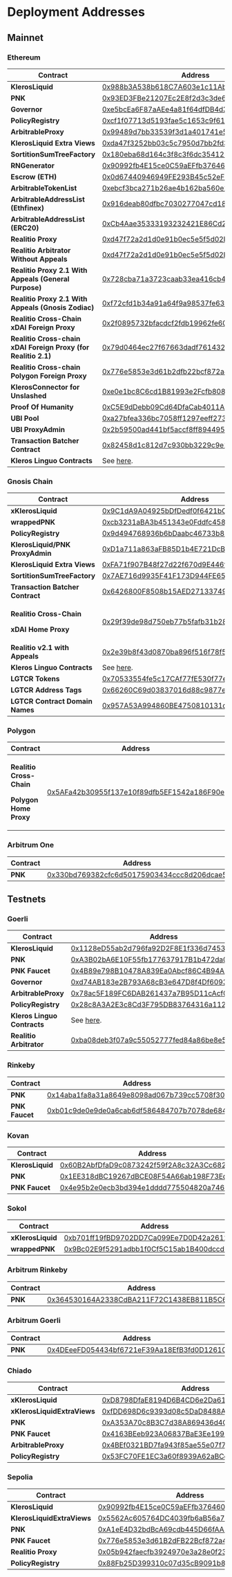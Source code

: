 # Deployment Addresses

## Mainnet

### Ethereum

<table><thead><tr><th width="296">Contract</th><th>Address</th></tr></thead><tbody><tr><td><strong>KlerosLiquid</strong></td><td><a href="https://etherscan.io/address/0x988b3A538b618C7A603e1c11Ab82Cd16dbE28069">0x988b3A538b618C7A603e1c11Ab82Cd16dbE28069</a></td></tr><tr><td><strong>PNK</strong></td><td><a href="https://etherscan.io/address/0x93ED3FBe21207Ec2E8f2d3c3de6e058Cb73Bc04d">0x93ED3FBe21207Ec2E8f2d3c3de6e058Cb73Bc04d</a></td></tr><tr><td><strong>Governor</strong></td><td><a href="https://etherscan.io/address/0xe5bcEa6F87aAEe4a81f64dfDB4d30d400e0e5cf4">0xe5bcEa6F87aAEe4a81f64dfDB4d30d400e0e5cf4</a></td></tr><tr><td><strong>PolicyRegistry</strong></td><td><a href="https://etherscan.io/address/0xcf1f07713d5193fae5c1653c9f61953d048bece4">0xcf1f07713d5193fae5c1653c9f61953d048bece4</a></td></tr><tr><td><strong>ArbitrableProxy</strong></td><td><a href="https://etherscan.io/address/0x99489d7bb33539f3d1a401741e56e8f02b9ae0cf">0x99489d7bb33539f3d1a401741e56e8f02b9ae0cf</a></td></tr><tr><td><strong>KlerosLiquid Extra Views</strong></td><td><a href="https://etherscan.io/address/0xda47f3252bb03c5c7950d7bb2fd32637fc5ad943">0xda47f3252bb03c5c7950d7bb2fd32637fc5ad943</a></td></tr><tr><td><strong>SortitionSumTreeFactory</strong></td><td><a href="https://etherscan.io/address/0x180eba68d164c3f8c3f6dc354125ebccf4dfcb86">0x180eba68d164c3f8c3f6dc354125ebccf4dfcb86</a></td></tr><tr><td><strong>RNGenerator</strong></td><td><a href="https://etherscan.io/address/0x90992fb4E15ce0C59aEFfb376460Fda4Ee19C879#code">0x90992fb4E15ce0C59aEFfb376460Fda4Ee19C879</a></td></tr><tr><td><strong>Escrow (ETH)</strong></td><td><a href="https://etherscan.io/address/0x0d67440946949FE293B45c52eFD8A9b3d51e2522">0x0d67440946949FE293B45c52eFD8A9b3d51e2522</a></td></tr><tr><td><strong>ArbitrableTokenList</strong></td><td><a href="https://etherscan.io/address/0xebcf3bca271b26ae4b162ba560e243055af0e679">0xebcf3bca271b26ae4b162ba560e243055af0e679</a></td></tr><tr><td><strong>ArbitrableAddressList (Ethfinex)</strong></td><td><a href="https://etherscan.io/address/0x916deab80dfbc7030277047cd18b233b3ce5b4ab">0x916deab80dfbc7030277047cd18b233b3ce5b4ab</a></td></tr><tr><td><strong>ArbitrableAddressList (ERC20)</strong></td><td><a href="https://etherscan.io/address/0xCb4Aae35333193232421E86Cd2E9b6C91f3B125F">0xCb4Aae35333193232421E86Cd2E9b6C91f3B125F</a></td></tr><tr><td><strong>Realitio Proxy</strong></td><td><a href="https://etherscan.io/address/0xd47f72a2d1d0e91b0ec5e5f5d02b2dc26d00a14d">0xd47f72a2d1d0e91b0ec5e5f5d02b2dc26d00a14d</a></td></tr><tr><td><strong>Realitio Arbitrator Without Appeals</strong></td><td><a href="https://etherscan.io/address/0xd47f72a2d1d0e91b0ec5e5f5d02b2dc26d00a14d">0xd47f72a2d1d0e91b0ec5e5f5d02b2dc26d00a14d</a></td></tr><tr><td><strong>Realitio Proxy 2.1 With Appeals (General Purpose)</strong></td><td><a href="https://etherscan.io/address/0x728cba71a3723caab33ea416cb46e2cc9215a596">0x728cba71a3723caab33ea416cb46e2cc9215a596</a></td></tr><tr><td><strong>Realitio Proxy 2.1 With Appeals (Gnosis Zodiac)</strong></td><td><a href="https://etherscan.io/address/0xf72cfd1b34a91a64f9a98537fe63fbab7530adca">0xf72cfd1b34a91a64f9a98537fe63fbab7530adca</a></td></tr><tr><td><strong>Realitio Cross-Chain xDAI Foreign Proxy</strong></td><td><a href="https://etherscan.io/address/0x2f0895732bfacdcf2fdb19962fe609d0da695f21">0x2f0895732bfacdcf2fdb19962fe609d0da695f21</a></td></tr><tr><td><strong>Realitio Cross-chain xDAI Foreign Proxy (for Realitio 2.1)</strong></td><td><a href="https://etherscan.io/address/0x79d0464ec27f67663dadf761432fc8dd0aea3d49#code">0x79d0464ec27f67663dadf761432fc8dd0aea3d49</a></td></tr><tr><td><strong>Realitio Cross-chain Polygon Foreign Proxy</strong></td><td><a href="https://etherscan.io/address/0x776e5853e3d61b2dfb22bcf872a43bf9a1231e52#code">0x776e5853e3d61b2dfb22bcf872a43bf9a1231e52</a></td></tr><tr><td><strong>KlerosConnector for Unslashed</strong></td><td><a href="https://etherscan.io/address/0xe0e1bc8C6cd1B81993e2Fcfb80832d814886eA38#code">0xe0e1bc8C6cd1B81993e2Fcfb80832d814886eA38</a></td></tr><tr><td><strong>Proof Of Humanity</strong></td><td><a href="https://etherscan.io/address/0xC5E9dDebb09Cd64DfaCab4011A0D5cEDaf7c9BDb">0xC5E9dDebb09Cd64DfaCab4011A0D5cEDaf7c9BDb</a></td></tr><tr><td><strong>UBI Pool</strong></td><td><a href="https://etherscan.io/address/0xa27bfea336bc7058ff1297eeff2732389f8b208f">0xa27bfea336bc7058ff1297eeff2732389f8b208f</a></td></tr><tr><td><strong>UBI ProxyAdmin</strong></td><td><a href="https://etherscan.io/address/0x2b59500ad441bf5accf8ff89449552b6487132e0">0x2b59500ad441bf5accf8ff89449552b6487132e0</a></td></tr><tr><td><strong>Transaction Batcher Contract</strong></td><td><a href="https://etherscan.io/address/0x82458d1c812d7c930bb3229c9e159cbabd9aa8cb">0x82458d1c812d7c930bb3229c9e159cbabd9aa8cb</a></td></tr><tr><td><strong>Kleros Linguo Contracts</strong></td><td>See <a href="https://github.com/kleros/linguo-contracts/tree/master/deployments/mainnet">here</a>.</td></tr></tbody></table>

### Gnosis Chain

<table><thead><tr><th width="298">Contract</th><th>Address</th></tr></thead><tbody><tr><td><strong>xKlerosLiquid</strong></td><td><a href="https://gnosisscan.io/address/0x9C1dA9A04925bDfDedf0f6421bC7EEa8305F9002">0x9C1dA9A04925bDfDedf0f6421bC7EEa8305F9002</a></td></tr><tr><td><strong>wrappedPNK</strong></td><td><a href="https://gnosisscan.io/address/0xcb3231aBA3b451343e0Fddfc45883c842f223846">0xcb3231aBA3b451343e0Fddfc45883c842f223846</a></td></tr><tr><td><strong>PolicyRegistry</strong></td><td><a href="https://gnosisscan.io/address/0x9d494768936b6bDaabc46733b8D53A937A6c6D7e">0x9d494768936b6bDaabc46733b8D53A937A6c6D7e</a></td></tr><tr><td><strong>KlerosLiquid/PNK ProxyAdmin</strong></td><td><a href="https://gnosisscan.io/address/0xD1a711a863aFB85D1b4E721DcB3e48C477E46475">0xD1a711a863aFB85D1b4E721DcB3e48C477E46475</a></td></tr><tr><td><strong>KlerosLiquid Extra Views</strong></td><td><a href="https://gnosisscan.io/address/0xFA71f907B48f27d22f670d9E446f8137b0769e4B">0xFA71f907B48f27d22f670d9E446f8137b0769e4B</a></td></tr><tr><td><strong>SortitionSumTreeFactory</strong></td><td><a href="https://gnosisscan.io/address/0x7AE716d9935F41F173D944FE6557c1e117d561E9">0x7AE716d9935F41F173D944FE6557c1e117d561E9</a></td></tr><tr><td><strong>Transaction Batcher Contract</strong></td><td><a href="https://gnosisscan.io/address/0x6426800F8508b15AED271337498fa5e7D0794d46">0x6426800F8508b15AED271337498fa5e7D0794d46</a></td></tr><tr><td><p><strong>Realitio Cross-Chain</strong></p><p><strong>xDAI Home Proxy</strong></p></td><td><a href="https://gnosisscan.io/address/0x29f39de98d750eb77b5fafb31b2837f079fce222">0x29f39de98d750eb77b5fafb31b2837f079fce222</a></td></tr><tr><td><strong>Realitio v2.1 with Appeals</strong></td><td><a href="https://gnosisscan.io/address/0x2e39b8f43d0870ba896f516f78f57cde773cf805">0x2e39b8f43d0870ba896f516f78f57cde773cf805</a></td></tr><tr><td><strong>Kleros Linguo Contracts</strong></td><td>See <a href="https://github.com/kleros/linguo-contracts/tree/master/deployments/xdai">here</a>.</td></tr><tr><td><strong>LGTCR Tokens</strong></td><td><a href="https://gnosisscan.io/address/0x70533554fe5c17CAf77fE530f77eAB933B92af60">0x70533554fe5c17CAf77fE530f77eAB933B92af60</a></td></tr><tr><td><strong>LGTCR Address Tags</strong></td><td><a href="https://gnosisscan.io/address/0x66260C69d03837016d88c9877e61e08Ef74C59F2">0x66260C69d03837016d88c9877e61e08Ef74C59F2</a></td></tr><tr><td><strong>LGTCR Contract Domain Names</strong> </td><td><a href="https://gnosisscan.io/address/0x957A53A994860BE4750810131d9c876b2f52d6E1">0x957A53A994860BE4750810131d9c876b2f52d6E1</a></td></tr></tbody></table>

### Polygon

<table><thead><tr><th width="303">Contract</th><th>Address</th></tr></thead><tbody><tr><td><p><strong>Realitio Cross-Chain</strong></p><p><strong>Polygon Home Proxy</strong></p></td><td><a href="https://polygonscan.com/address/0x5AFa42b30955f137e10f89dfb5EF1542a186F90e">0x5AFa42b30955f137e10f89dfb5EF1542a186F90e</a></td></tr></tbody></table>

### Arbitrum One

<table><thead><tr><th width="308">Contract</th><th>Address</th></tr></thead><tbody><tr><td><strong>PNK</strong></td><td><a href="https://arbiscan.io/token/0x330bd769382cfc6d50175903434ccc8d206dcae5">0x330bd769382cfc6d50175903434ccc8d206dcae5</a></td></tr></tbody></table>

## Testnets

### Goerli

<table><thead><tr><th width="296">Contract</th><th>Address</th></tr></thead><tbody><tr><td><strong>KlerosLiquid</strong></td><td><a href="https://goerli.etherscan.io/address/0x1128eD55ab2d796fa92D2F8E1f336d745354a77A">0x1128eD55ab2d796fa92D2F8E1f336d745354a77A</a></td></tr><tr><td><strong>PNK</strong></td><td><a href="https://goerli.etherscan.io/address/0xA3B02bA6E10F55fb177637917B1b472da0110CcC">0xA3B02bA6E10F55fb177637917B1b472da0110CcC</a></td></tr><tr><td><strong>PNK Faucet</strong></td><td><a href="https://goerli.etherscan.io/address/0x4B89e798B10478A839Ea0Abcf86C4B94A3C782A4">0x4B89e798B10478A839Ea0Abcf86C4B94A3C782A4</a></td></tr><tr><td><strong>Governor</strong></td><td><a href="https://goerli.etherscan.io/address/0xd74AB183e2B793A68cB3e647D8f4Df60936B59cA">0xd74AB183e2B793A68cB3e647D8f4Df60936B59cA</a></td></tr><tr><td><strong>ArbitrableProxy</strong></td><td><a href="https://goerli.etherscan.io/address/0x78ac5F189FC6DAB261437a7B95D11cAcf0234FFe">0x78ac5F189FC6DAB261437a7B95D11cAcf0234FFe</a></td></tr><tr><td><strong>PolicyRegistry</strong></td><td><a href="https://goerli.etherscan.io/address/0x28c8A3A2E3c8Cd3F795DB83764316a1129a069bA">0x28c8A3A2E3c8Cd3F795DB83764316a1129a069bA</a></td></tr><tr><td><strong>Kleros Linguo Contracts</strong></td><td>See <a href="https://github.com/kleros/linguo-contracts/tree/master/deployments/goerli">here</a>.</td></tr><tr><td><strong>Realitio Arbitrator</strong></td><td><a href="https://goerli.etherscan.io/address/0xba08deb3f07a9c55052777fed84a86be8e5ebc1c">0xba08deb3f07a9c55052777fed84a86be8e5ebc1c</a></td></tr></tbody></table>

### Rinkeby

<table><thead><tr><th width="297">Contract</th><th>Address</th></tr></thead><tbody><tr><td><strong>PNK</strong></td><td><a href="https://rinkeby.etherscan.io/token/0x14aba1fa8a31a8649e8098ad067b739cc5708f30">0x14aba1fa8a31a8649e8098ad067b739cc5708f30</a></td></tr><tr><td><strong>PNK Faucet</strong></td><td><a href="https://rinkeby.etherscan.io/address/0xb01c9de0e9de0a6cab6df586484707b7078de684#writeContract">0xb01c9de0e9de0a6cab6df586484707b7078de684</a></td></tr></tbody></table>

### Kovan

<table><thead><tr><th width="290">Contract</th><th>Address</th></tr></thead><tbody><tr><td><strong>KlerosLiquid</strong></td><td><a href="https://kovan.etherscan.io/address/0x60B2AbfDfaD9c0873242f59f2A8c32A3Cc682f80">0x60B2AbfDfaD9c0873242f59f2A8c32A3Cc682f80</a></td></tr><tr><td><strong>PNK</strong></td><td><a href="https://kovan.etherscan.io/address/0x1EE318dBC19267dBCE08F54A66ab198F73EdE356">0x1EE318dBC19267dBCE08F54A66ab198F73EdE356</a></td></tr><tr><td><strong>PNK Faucet</strong></td><td><a href="https://kovan.etherscan.io/address/0x4e95b2e0ecb3bd394e1dddd775504820a746d3bd">0x4e95b2e0ecb3bd394e1dddd775504820a746d3bd</a></td></tr></tbody></table>

### Sokol

<table><thead><tr><th width="292">Contract</th><th>Address</th></tr></thead><tbody><tr><td><strong>xKlerosLiquid</strong></td><td><a href="https://blockscout.com/poa/sokol/token/0xb701ff19fBD9702DD7Ca099Ee7D0D42a2612baB5">0xb701ff19fBD9702DD7Ca099Ee7D0D42a2612baB5</a></td></tr><tr><td><strong>wrappedPNK</strong></td><td><a href="https://blockscout.com/poa/sokol/token/0x9Bc02E9f5291adbb1f0Cf5C15ab1B400dccd3665">0x9Bc02E9f5291adbb1f0Cf5C15ab1B400dccd3665</a></td></tr></tbody></table>

### Arbitrum Rinkeby

<table><thead><tr><th width="297">Contract</th><th>Address</th></tr></thead><tbody><tr><td><strong>PNK</strong></td><td><a href="https://testnet.arbiscan.io/token/0x364530164a2338cdba211f72c1438eb811b5c639">0x364530164A2338CdBA211F72C1438EB811B5C639</a></td></tr></tbody></table>

### Arbitrum Goerli

<table><thead><tr><th width="303">Contract</th><th>Address</th></tr></thead><tbody><tr><td><strong>PNK</strong></td><td><a href="https://goerli-rollup-explorer.arbitrum.io/token/0x4DEeeFD054434bf6721eF39Aa18EfB3fd0D12610/token-transfers">0x4DEeeFD054434bf6721eF39Aa18EfB3fd0D12610</a></td></tr></tbody></table>

### Chiado

<table><thead><tr><th width="287">Contract</th><th>Address</th></tr></thead><tbody><tr><td><strong>xKlerosLiquid</strong></td><td><a href="https://blockscout.chiadochain.net/address/0xD8798DfaE8194D6B4CD6e2Da6187ae4209d06f27">0xD8798DfaE8194D6B4CD6e2Da6187ae4209d06f27</a></td></tr><tr><td><strong>xKlerosLiquidExtraViews</strong></td><td><a href="https://blockscout.chiadochain.net/address/0xfDD698D6c9393d08c5DaD8488AF6d08c151e4860">0xfDD698D6c9393d08c5DaD8488AF6d08c151e4860</a></td></tr><tr><td><strong>PNK</strong></td><td><a href="https://blockscout.chiadochain.net/address/0xA353A70c8B3C7d38A869436d4CDeBe8e5611681a">0xA353A70c8B3C7d38A869436d4CDeBe8e5611681a</a></td></tr><tr><td><strong>PNK Faucet</strong></td><td><a href="https://blockscout.chiadochain.net/address/0x4163BEeb923A06837BaE3Ee1999CcdB9CD606362">0x4163BEeb923A06837BaE3Ee1999CcdB9CD606362</a></td></tr><tr><td><strong>ArbitrableProxy</strong></td><td><a href="https://blockscout.chiadochain.net/address/0x4BEf0321BD7fa943f85ae55e07f790c6beCbd177">0x4BEf0321BD7fa943f85ae55e07f790c6beCbd177</a></td></tr><tr><td><strong>PolicyRegistry</strong></td><td><a href="https://blockscout.chiadochain.net/address/0x53FC70FE1EC3a60f8939A62aBCc61bf1A57938D7">0x53FC70FE1EC3a60f8939A62aBCc61bf1A57938D7</a></td></tr></tbody></table>

### Sepolia

<table><thead><tr><th width="288">Contract</th><th>Address</th></tr></thead><tbody><tr><td><strong>KlerosLiquid</strong></td><td><a href="https://sepolia.etherscan.io/address/0x90992fb4E15ce0C59aEFfb376460Fda4Ee19C879">0x90992fb4E15ce0C59aEFfb376460Fda4Ee19C879</a></td></tr><tr><td><strong>KlerosLiquidExtraViews</strong></td><td><a href="https://sepolia.etherscan.io/address/0x5562Ac605764DC4039fb6aB56a74f7321396Cdf2">0x5562Ac605764DC4039fb6aB56a74f7321396Cdf2</a></td></tr><tr><td><strong>PNK</strong></td><td><a href="https://sepolia.etherscan.io/address/0xA1eE4D32bdBcA69cdb445D66fAA3804aFFa24bFE">0xA1eE4D32bdBcA69cdb445D66fAA3804aFFa24bFE</a></td></tr><tr><td><strong>PNK Faucet</strong></td><td><a href="https://sepolia.etherscan.io/address/0x776e5853e3d61b2dfb22bcf872a43bf9a1231e52">0x776e5853e3d61B2dFB22Bcf872a43bF9A1231e52</a></td></tr><tr><td><strong>Realitio Proxy</strong></td><td><a href="https://sepolia.etherscan.io/address/0x05b942faecfb3924970e3a28e0f230910cedff45">0x05b942faecfb3924970e3a28e0f230910cedff45</a></td></tr><tr><td><strong>PolicyRegistry</strong></td><td><a href="https://sepolia.etherscan.io/address/0x88Fb25D399310c07d35cB9091b8346d8b1893aa5">0x88Fb25D399310c07d35cB9091b8346d8b1893aa5</a></td></tr></tbody></table>
